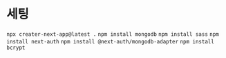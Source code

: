 # 세팅

`npx creater-next-app@latest .`
`npm install mongodb`
`npm install sass`
`npm install next-auth`
`npm install @next-auth/mongodb-adapter`
`npm install bcrypt`
